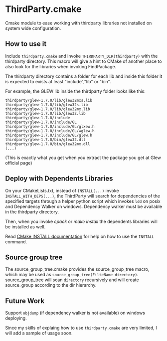 ThirdParty.cmake
================
Cmake module to ease working with thirdparty libraries not installed on system wide configuration.

How to use it
-------------
Include `thirdparty.cmake` and invoke `THIRDPARTY_DIR(thirdparty)` with the thirdparty directory. This macro will give a hint to CMake of another place to also look for the libraries when invoking FindPackage.

The thirdparty directory contains a folder for each lib and inside this folder it is expected to exists at least "include","lib" or "bin".

For example, the GLEW lib inside the thirdparty folder looks like this:

    thirdparty/glew-1.7.0/lib/glew32mxs.lib
    thirdparty/glew-1.7.0/lib/glew32s.lib
    thirdparty/glew-1.7.0/lib/glew32mx.lib
    thirdparty/glew-1.7.0/lib/glew32.lib
    thirdparty/glew-1.7.0/include
    thirdparty/glew-1.7.0/include/GL
    thirdparty/glew-1.7.0/include/GL/glxew.h
    thirdparty/glew-1.7.0/include/GL/wglew.h
    thirdparty/glew-1.7.0/include/GL/glew.h
    thirdparty/glew-1.7.0/bin/glew32.dll
    thirdparty/glew-1.7.0/bin/glew32mx.dll
    (...)

(This is exactly what you get when you extract the package you get at Glew official page)

Deploy with Dependents Libraries
--------------------------------
On your CMakeLists.txt, instead of `INSTALL(...)` invoke `INSTALL_WITH_DEPS(...)`, the ThirdParty will search for dependencies of the specified targets through a helper python script which invokes `ldd` on posix and Dependency Walker on windows. Dependency walker must be available in the thirdparty directory.

Then, when you invoke _cpack_ or _make install_ the dependents libraries will be installed as well.

Read [CMake INSTALL documentation](http://www.cmake.org/cmake/help/v2.8.8/cmake.html#command:install) for help on how to use the `INSTALL` command.

Source group tree
-----------------
The source_group_tree.cmake provides the source_group_tree macro, which may be used as `source_group_tree(FilteName directory)`.
source_group_tree will scan `directory` recursively and will create source_group according to the dir hierarchy.


Future Work
-----------
Support `objdump` (if dependency walker is not available) on windows deploying.

Since my skills of explaing how to use `thirdparty.cmake` are very limited, I will add a sample of usage soon.

